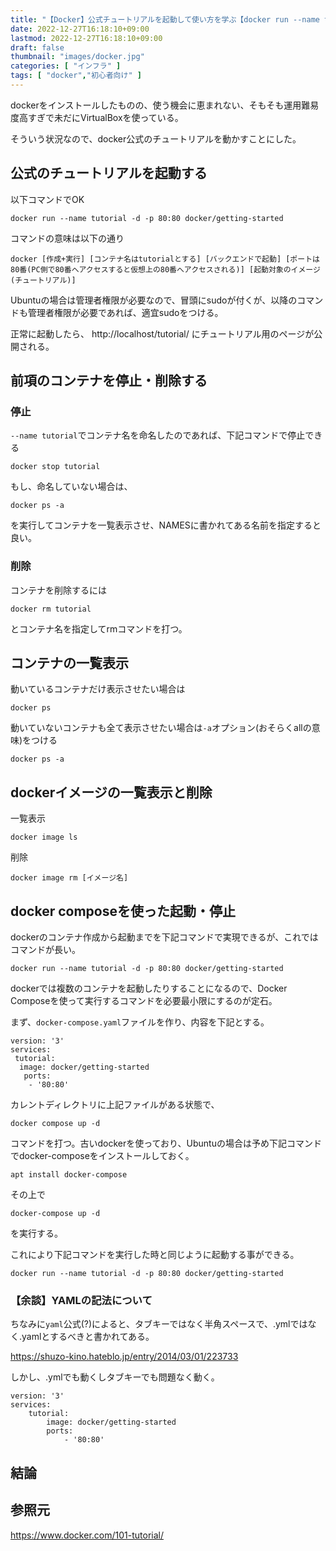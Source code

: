 ```yaml
---
title: "【Docker】公式チュートリアルを起動して使い方を学ぶ【docker run --name tutorial -d -p 80:80 docker/getting-started】"
date: 2022-12-27T16:18:10+09:00
lastmod: 2022-12-27T16:18:10+09:00
draft: false
thumbnail: "images/docker.jpg"
categories: [ "インフラ" ]
tags: [ "docker","初心者向け" ]
---
```



dockerをインストールしたものの、使う機会に恵まれない、そもそも運用難易度高すぎで未だにVirtualBoxを使っている。

そういう状況なので、docker公式のチュートリアルを動かすことにした。


## 公式のチュートリアルを起動する

以下コマンドでOK

```
docker run --name tutorial -d -p 80:80 docker/getting-started
```

コマンドの意味は以下の通り
```
docker [作成+実行] [コンテナ名はtutorialとする] [バックエンドで起動] [ポートは80番(PC側で80番へアクセスすると仮想上の80番へアクセスされる)] [起動対象のイメージ(チュートリアル)]
```

Ubuntuの場合は管理者権限が必要なので、冒頭にsudoが付くが、以降のコマンドも管理者権限が必要であれば、適宜sudoをつける。

正常に起動したら、 http://localhost/tutorial/ にチュートリアル用のページが公開される。


## 前項のコンテナを停止・削除する


### 停止

`--name tutorial`でコンテナ名を命名したのであれば、下記コマンドで停止できる

```
docker stop tutorial 
```
もし、命名していない場合は、
```
docker ps -a
```
を実行してコンテナを一覧表示させ、NAMESに書かれてある名前を指定すると良い。

### 削除

コンテナを削除するには
```
docker rm tutorial
```
とコンテナ名を指定してrmコマンドを打つ。

## コンテナの一覧表示

動いているコンテナだけ表示させたい場合は

```
docker ps
```
動いていないコンテナも全て表示させたい場合は`-a`オプション(おそらくallの意味)をつける
```
docker ps -a 
```


## dockerイメージの一覧表示と削除

一覧表示
```
docker image ls
```

削除
```
docker image rm [イメージ名]
```


## docker composeを使った起動・停止

dockerのコンテナ作成から起動までを下記コマンドで実現できるが、これではコマンドが長い。

```
docker run --name tutorial -d -p 80:80 docker/getting-started
```

dockerでは複数のコンテナを起動したりすることになるので、Docker Composeを使って実行するコマンドを必要最小限にするのが定石。

まず、`docker-compose.yaml`ファイルを作り、内容を下記とする。

```
version: '3'
services:
 tutorial:
  image: docker/getting-started
   ports:
    - '80:80'
```


カレントディレクトリに上記ファイルがある状態で、
```
docker compose up -d 
```


コマンドを打つ。古いdockerを使っており、Ubuntuの場合は予め下記コマンドでdocker-composeをインストールしておく。
```
apt install docker-compose
```
その上で
```
docker-compose up -d
```
を実行する。

これにより下記コマンドを実行した時と同じように起動する事ができる。
```
docker run --name tutorial -d -p 80:80 docker/getting-started
```

### 【余談】YAMLの記法について

ちなみに`yaml`公式(?)によると、タブキーではなく半角スペースで、.ymlではなく.yamlとするべきと書かれてある。

https://shuzo-kino.hateblo.jp/entry/2014/03/01/223733

しかし、.ymlでも動くしタブキーでも問題なく動く。

```
version: '3'
services:
    tutorial:
        image: docker/getting-started
        ports:
            - '80:80'
```





## 結論



## 参照元

https://www.docker.com/101-tutorial/

